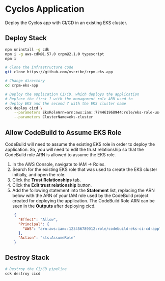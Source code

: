 # Cyclos Application

Deploy the Cyclos app with CI/CD in an existing EKS cluster.

## Deploy Stack

```bash
npm uninstall -g cdk
npm i -g aws-cdk@1.57.0 crpm@2.1.0 typescript
npm i

# Clone the infrastructure code
git clone https://github.com/mscribe/crpm-eks-app

# Change directory
cd crpm-eks-app

# Deploy the application CI/CD, which deploys the application
# Replace the first ? with the management role ARN used to
# deploy EKS and the second ? with the EKS cluster name
cdk deploy cicd \
    --parameters EksRoleArn=arn:aws:iam::774461968944:role/eks-role-us-east-1 \
    --parameters ClusterName=eks-cluster
```

## Allow CodeBuild to Assume EKS Role

CodeBuild will need to assume the existing EKS role in order to deploy the application.  So, you will
need to edit the trust relationship so that the CodeBuild role ARN is allowed to assume the EKS role.

1.  In the AWS Console, navigate to IAM -> Roles.
2.  Search for the existing EKS role that was used to create the EKS cluster initially, and open the role.
3.  Click the **Trust Relationships** tab.
4.  Click the **Edit trust relationship** button.
5.  Add the following statement into the **Statement** list, replacing the ARN below with the ARN of your
    IAM role used by the CodeBuild project created for deploying the application.  The CodeBuild Role ARN
    can be seen in the **Outputs** after deploying cicd.

```json
    {
      "Effect": "Allow",
      "Principal": {
        "AWS": "arn:aws:iam::123456789012:role/codebuild-eks-ci-cd-app"
      },
      "Action": "sts:AssumeRole"
    }
```

## Destroy Stack

```bash
# Destroy the CI/CD pipeline
cdk destroy cicd
```
